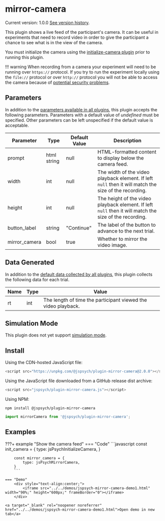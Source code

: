 # mirror-camera

Current version: 1.0.0 [See version history](https://github.com/jspsych/jsPsych/blob/main/packages/plugin-mirror-camera/CHANGELOG.md).

This plugin shows a live feed of the participant's camera. It can be useful in experiments that need to record video in order to give the participant a chance to see what is in the view of the camera.

You must initialize the camera using the [initialize-camera plugin](initialize-camera.md) prior to running this plugin.

!!! warning
    When recording from a camera your experiment will need to be running over `https://` protocol. If you try to run the experiment locally using the `file://` protocol or over `http://` protocol you will not be able to access the camera because of [potential security problems](https://blog.mozilla.org/webrtc/camera-microphone-require-https-in-firefox-68/).

## Parameters

In addition to the [parameters available in all plugins](../overview/plugins.md#parameters-available-in-all-plugins), this plugin accepts the following parameters. Parameters with a default value of *undefined* must be specified. Other parameters can be left unspecified if the default value is acceptable.

Parameter | Type | Default Value | Description
----------|------|---------------|------------
prompt | html string | null | HTML-formatted content to display below the camera feed.
width | int | null | The width of the video playback element. If left `null` then it will match the size of the recording.
height | int | null | The height of the video playback element. If left `null` then it will match the size of the recording.
button_label | string | "Continue" | The label of the button to advance to the next trial.
mirror_camera | bool | true | Whether to mirror the video image.


## Data Generated

In addition to the [default data collected by all plugins](../overview/plugins.md#data-collected-by-all-plugins), this plugin collects the following data for each trial.

Name | Type | Value
-----|------|------
rt | int | The length of time the participant viewed the video playback.

## Simulation Mode

This plugin does not yet support [simulation mode](../overview/simulation.md).

## Install

Using the CDN-hosted JavaScript file:

```js
<script src="https://unpkg.com/@jspsych/plugin-mirror-camera@2.0.0"></script>
```

Using the JavaScript file downloaded from a GitHub release dist archive:

```js
<script src="jspsych/plugin-mirror-camera.js"></script>
```

Using NPM:

```
npm install @jspsych/plugin-mirror-camera
```
```js
import mirrorCamera from '@jspsych/plugin-mirror-camera';
```

## Examples

???+ example "Show the camera feed"
    === "Code"
        ```javascript
        const init_camera = {
            type: jsPsychInitializeCamera,
        }

        const mirror_camera = {
            type: jsPsychMirrorCamera,
        }
        ```

    === "Demo"
        <div style="text-align:center;">
            <iframe src="../../demos/jspsych-mirror-camera-demo1.html" width="90%;" height="600px;" frameBorder="0"></iframe>
        </div>

    <a target="_blank" rel="noopener noreferrer" href="../../demos/jspsych-mirror-camera-demo1.html">Open demo in new tab</a>